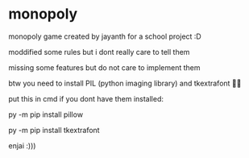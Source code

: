 # monopoly

monopoly game created by jayanth for a school project :D

moddified some rules but i dont really care to tell them

missing some features but do not care to implement them


btw you need to install PIL (python imaging library) and tkextrafont 👍🏽

put this in cmd if you dont have them installed:

  py -m pip install pillow
  
  py -m pip install tkextrafont
  
enjai :)))
